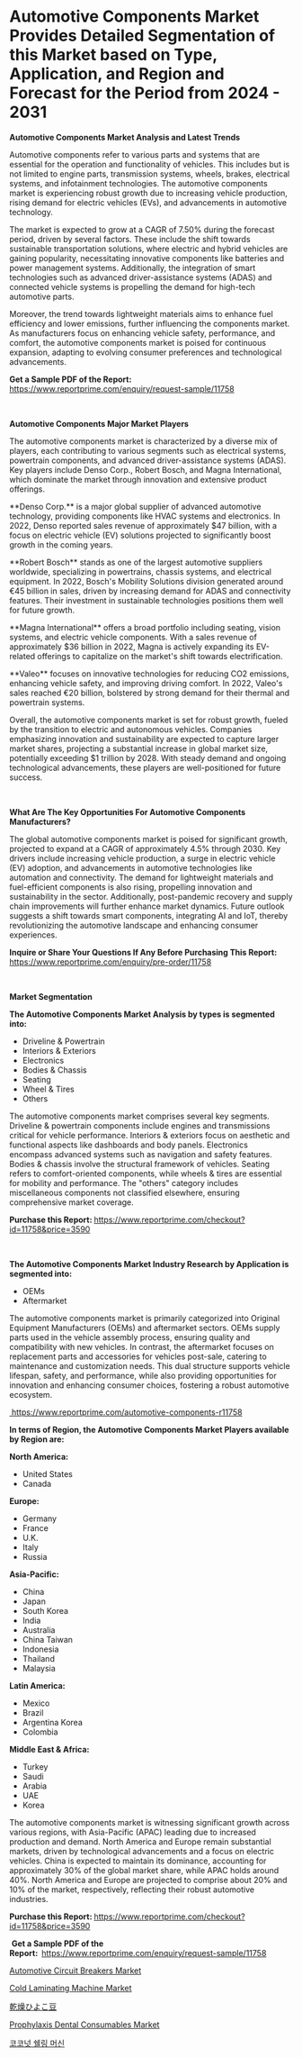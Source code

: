 <p><h1>Automotive Components Market Provides Detailed Segmentation of this Market based on Type, Application, and Region and Forecast for the Period from 2024 - 2031</h1></p><p><strong>Automotive Components Market Analysis and Latest Trends</strong></p>
<p><p>Automotive components refer to various parts and systems that are essential for the operation and functionality of vehicles. This includes but is not limited to engine parts, transmission systems, wheels, brakes, electrical systems, and infotainment technologies. The automotive components market is experiencing robust growth due to increasing vehicle production, rising demand for electric vehicles (EVs), and advancements in automotive technology.</p><p>The market is expected to grow at a CAGR of 7.50% during the forecast period, driven by several factors. These include the shift towards sustainable transportation solutions, where electric and hybrid vehicles are gaining popularity, necessitating innovative components like batteries and power management systems. Additionally, the integration of smart technologies such as advanced driver-assistance systems (ADAS) and connected vehicle systems is propelling the demand for high-tech automotive parts. </p><p>Moreover, the trend towards lightweight materials aims to enhance fuel efficiency and lower emissions, further influencing the components market. As manufacturers focus on enhancing vehicle safety, performance, and comfort, the automotive components market is poised for continuous expansion, adapting to evolving consumer preferences and technological advancements.</p></p>
<p><strong>Get a Sample PDF of the Report:&nbsp;</strong> <a href="https://www.reportprime.com/enquiry/request-sample/11758">https://www.reportprime.com/enquiry/request-sample/11758</a></p>
<p>&nbsp;</p>
<p><strong>Automotive Components Major Market Players</strong></p>
<p><p>The automotive components market is characterized by a diverse mix of players, each contributing to various segments such as electrical systems, powertrain components, and advanced driver-assistance systems (ADAS). Key players include Denso Corp., Robert Bosch, and Magna International, which dominate the market through innovation and extensive product offerings.</p><p>**Denso Corp.** is a major global supplier of advanced automotive technology, providing components like HVAC systems and electronics. In 2022, Denso reported sales revenue of approximately $47 billion, with a focus on electric vehicle (EV) solutions projected to significantly boost growth in the coming years.</p><p>**Robert Bosch** stands as one of the largest automotive suppliers worldwide, specializing in powertrains, chassis systems, and electrical equipment. In 2022, Bosch's Mobility Solutions division generated around €45 billion in sales, driven by increasing demand for ADAS and connectivity features. Their investment in sustainable technologies positions them well for future growth.</p><p>**Magna International** offers a broad portfolio including seating, vision systems, and electric vehicle components. With a sales revenue of approximately $36 billion in 2022, Magna is actively expanding its EV-related offerings to capitalize on the market's shift towards electrification.</p><p>**Valeo** focuses on innovative technologies for reducing CO2 emissions, enhancing vehicle safety, and improving driving comfort. In 2022, Valeo's sales reached €20 billion, bolstered by strong demand for their thermal and powertrain systems.</p><p>Overall, the automotive components market is set for robust growth, fueled by the transition to electric and autonomous vehicles. Companies emphasizing innovation and sustainability are expected to capture larger market shares, projecting a substantial increase in global market size, potentially exceeding $1 trillion by 2028. With steady demand and ongoing technological advancements, these players are well-positioned for future success.</p></p>
<p>&nbsp;</p>
<p><strong>What Are The Key Opportunities For Automotive Components Manufacturers?</strong></p>
<p><p>The global automotive components market is poised for significant growth, projected to expand at a CAGR of approximately 4.5% through 2030. Key drivers include increasing vehicle production, a surge in electric vehicle (EV) adoption, and advancements in automotive technologies like automation and connectivity. The demand for lightweight materials and fuel-efficient components is also rising, propelling innovation and sustainability in the sector. Additionally, post-pandemic recovery and supply chain improvements will further enhance market dynamics. Future outlook suggests a shift towards smart components, integrating AI and IoT, thereby revolutionizing the automotive landscape and enhancing consumer experiences.</p></p>
<p><strong>Inquire or Share Your Questions If Any Before Purchasing This Report:</strong> <a href="https://www.reportprime.com/enquiry/pre-order/11758">https://www.reportprime.com/enquiry/pre-order/11758</a></p>
<p>&nbsp;</p>
<p><strong>Market Segmentation</strong></p>
<p><strong>The Automotive Components Market Analysis by types is segmented into:</strong></p>
<p><ul><li>Driveline & Powertrain</li><li>Interiors & Exteriors</li><li>Electronics</li><li>Bodies & Chassis</li><li>Seating</li><li>Wheel & Tires</li><li>Others</li></ul></p>
<p><p>The automotive components market comprises several key segments. Driveline & powertrain components include engines and transmissions critical for vehicle performance. Interiors & exteriors focus on aesthetic and functional aspects like dashboards and body panels. Electronics encompass advanced systems such as navigation and safety features. Bodies & chassis involve the structural framework of vehicles. Seating refers to comfort-oriented components, while wheels & tires are essential for mobility and performance. The "others" category includes miscellaneous components not classified elsewhere, ensuring comprehensive market coverage.</p></p>
<p><strong>Purchase this Report:&nbsp;</strong><a href="https://www.reportprime.com/checkout?id=11758&price=3590">https://www.reportprime.com/checkout?id=11758&price=3590</a></p>
<p>&nbsp;</p>
<p><strong>The Automotive Components Market Industry Research by Application is segmented into:</strong></p>
<p><ul><li>OEMs</li><li>Aftermarket</li></ul></p>
<p><p>The automotive components market is primarily categorized into Original Equipment Manufacturers (OEMs) and aftermarket sectors. OEMs supply parts used in the vehicle assembly process, ensuring quality and compatibility with new vehicles. In contrast, the aftermarket focuses on replacement parts and accessories for vehicles post-sale, catering to maintenance and customization needs. This dual structure supports vehicle lifespan, safety, and performance, while also providing opportunities for innovation and enhancing consumer choices, fostering a robust automotive ecosystem.</p></p>
<p><a href="https://www.reportprime.com/automotive-components-r11758">&nbsp;https://www.reportprime.com/automotive-components-r11758</a></p>
<p><strong>In terms of Region, the Automotive Components Market Players available by Region are:</strong></p>
<p>
    <p> <strong> North America: </strong>
        <ul>
            <li>United States</li>
            <li>Canada</li>
        </ul>
        </p> 
    <p> <strong> Europe: </strong>
        <ul>
            <li>Germany</li>
            <li>France</li>
            <li>U.K.</li>
            <li>Italy</li>
            <li>Russia</li>
        </ul>
        </p> 
    <p> <strong> Asia-Pacific: </strong>
        <ul>
            <li>China</li>
            <li>Japan</li>
            <li>South Korea</li>
            <li>India</li>
            <li>Australia</li>
            <li>China Taiwan</li>
            <li>Indonesia</li>
            <li>Thailand</li>
            <li>Malaysia</li>
        </ul>
        </p> 
    <p> <strong> Latin America: </strong>
        <ul>
            <li>Mexico</li>
            <li>Brazil</li>
            <li>Argentina Korea</li>
            <li>Colombia</li>
        </ul>
        </p> 
    <p> <strong> Middle East & Africa: </strong>
        <ul>
            <li>Turkey</li>
            <li>Saudi</li>
            <li>Arabia</li>
            <li>UAE</li>
            <li>Korea</li>
        </ul>
    </p>
    </p>
<p><p>The automotive components market is witnessing significant growth across various regions, with Asia-Pacific (APAC) leading due to increased production and demand. North America and Europe remain substantial markets, driven by technological advancements and a focus on electric vehicles. China is expected to maintain its dominance, accounting for approximately 30% of the global market share, while APAC holds around 40%. North America and Europe are projected to comprise about 20% and 10% of the market, respectively, reflecting their robust automotive industries.</p></p>
<p><strong>Purchase this Report: </strong><a href="https://www.reportprime.com/checkout?id=11758&price=3590">https://www.reportprime.com/checkout?id=11758&price=3590</a></p>
<p>&nbsp;<strong>Get a Sample PDF of the Report:&nbsp;&nbsp;</strong><a href="https://www.reportprime.com/enquiry/request-sample/11758">https://www.reportprime.com/enquiry/request-sample/11758</a></p>
<p><strong></strong></p>
<p><p><a href="https://github.com/indrystar/Market-Research-Report-List-4/blob/main/automotive-circuit-breakers-market.md">Automotive Circuit Breakers Market</a></p><p><a href="https://medium.com/@sdonald04328/cold-laminating-machine-market-growth-market-segmentation-and-regional-analysis-global-forecast-e16731e8e5d7">Cold Laminating Machine Market</a></p><p><a href="https://medium.com/@stellaca2cz/2024%E5%B9%B4%E3%81%8B%E3%82%892031%E5%B9%B4%E3%81%BE%E3%81%A7%E3%81%AE%E4%B9%BE%E7%87%A5%E3%81%B2%E3%82%88%E3%81%93%E8%B1%86%E5%B8%82%E5%A0%B4%E3%82%B7%E3%82%A7%E3%82%A2%E3%81%A8%E7%AB%B6%E4%BA%89%E7%92%B0%E5%A2%83%E3%81%AB%E9%96%A2%E3%81%99%E3%82%8B%E6%B4%9E%E5%AF%9F-5a46ab11f769">乾燥ひよこ豆</a></p><p><a href="https://issuu.com/reportprime-2/docs/prophylaxis-dental-consumables-mark_e77100b61695b9">Prophylaxis Dental Consumables Market</a></p><p><a href="https://medium.com/@fitzwjpcorke/%EA%B8%80%EB%A1%9C%EB%B2%8C-%EC%BD%94%EC%BD%94%EB%84%9B-%EA%BB%8D%EC%A7%88-%EB%B2%97%EA%B8%B0%EA%B8%B0-%EA%B8%B0%EA%B3%84-%EC%8B%9C%EC%9E%A5%EC%9D%98-%EC%8B%9C%EC%9E%A5-%EB%8F%99%ED%96%A5-%EC%98%88%EC%B8%A1-%EB%B0%8F-%EB%B6%84%EC%84%9D-2024-2031-1e30ab89d84d">코코넛 쉘링 머신</a></p></p>